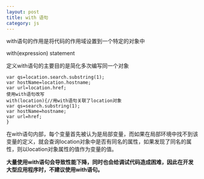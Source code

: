 ```yaml
---
layout: post
title: with 语句
category: js
---
```


with语句的作用是将代码的作用域设置到一个特定的对象中

with(expression) statement

定义with语句的主要目的是简化多次编写同一个对象

    var qs=location.search.substring(1);
    var hostName=location.hostname;
    var url=location.href;
    使用with语句改写
    with(location){//用with语句关联了location对象
    var qs=search.substring(1);
    var hostName=hostname;
    var url=href;
    }
    
在with语句内部，每个变量首先被认为是局部变量，而如果在局部环境中找不到该变量的定义，就会查询location对象中是否有同名的属性，如果发现了同名的属性，则以location对象属性的值作为变量的值。

**大量使用with语句会导致性能下降，同时也会给调试代码造成困难，因此在开发大型应用程序时，不建议使用with语句。**